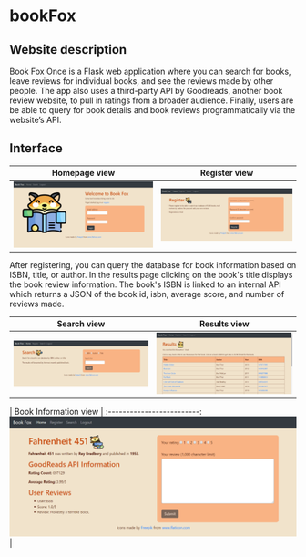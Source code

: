 # bookFox

## Website description
Book Fox Once is a Flask web application where you can search for books, leave reviews for individual books, and see the reviews made by other people. The app also uses a third-party API by Goodreads, another book review website, to pull in ratings from a broader audience. Finally, users are be able to query for book details and book reviews programmatically via the website’s API.

## Interface
| Homepage view             | Register view |
:-------------------------:|:-------------------------:
![](/static/homepage.png)  |  ![](static/register.png)

After registering, you can query the database for book information based on ISBN, title, or author. In the results page clicking on the book's title displays the book review information. The book's ISBN is linked to an internal API which returns a JSON of the book id, isbn, average score, and number of reviews made.

| Search view             | Results view |
:-------------------------:|:-------------------------:
![](/static/search.png)  |  ![](static/results.png)

| Book Information view             |
:-------------------------:
![](/static/book_info.png)  | 






